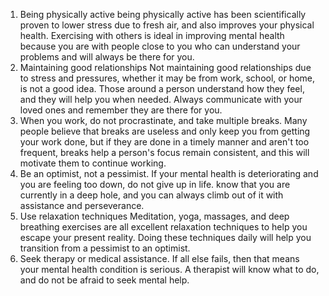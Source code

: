 1. Being physically active being physically active has been scientifically proven to lower stress due to fresh air, and also improves your physical health. Exercising with others is ideal in improving mental health because you are with people close to you who can understand your problems and will always be there for you.
2. Maintaining good relationships Not maintaining good relationships due to stress and pressures, whether it may be from work, school, or home, is not a good idea. Those around a person understand how they feel, and they will help you when needed. Always communicate with your loved ones and remember they are there for you.
3. When you work, do not procrastinate, and take multiple breaks. Many people believe that breaks are useless and only keep you from getting your work done, but if they are done in a timely manner and aren't too frequent, breaks help a person's focus remain consistent, and this will motivate them to continue working.
4. Be an optimist, not a pessimist. If your mental health is deteriorating and you are feeling too down, do not give up in life. know that you are currently in a deep hole, and you can always climb out of it with assistance and perseverance.
5. Use relaxation techniques Meditation, yoga, massages, and deep breathing exercises are all excellent relaxation techniques to help you escape your present reality. Doing these techniques daily will help you transition from a pessimist to an optimist.
6. Seek therapy or medical assistance. If all else fails, then that means your mental health condition is serious. A therapist will know what to do, and do not be afraid to seek mental help.
